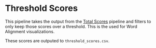 # Threshold Scores

This pipeline takes the output from the [Total Scores](../total_scores/) pipeline and filters to only keep those scores over a threshold. This is the used for Word Alignment visualizations.

These scores are outputed to `threshold_scores.csv`.
